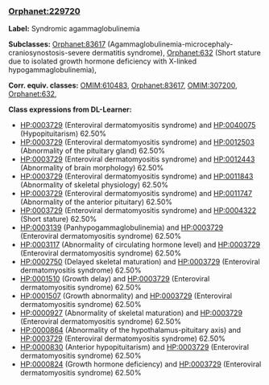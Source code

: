 
### [Orphanet:229720](http://www.orpha.net/ORDO/Orphanet_229720)
**Label:** Syndromic agammaglobulinemia

**Subclasses:** [Orphanet:83617](http://www.orpha.net/ORDO/Orphanet_83617) (Agammaglobulinemia-microcephaly-craniosynostosis-severe dermatitis syndrome), [Orphanet:632](http://www.orpha.net/ORDO/Orphanet_632) (Short stature due to isolated growth hormone deficiency with X-linked hypogammaglobulinemia), 

**Corr. equiv. classes:** [OMIM:610483](http://purl.obolibrary.org/obo/OMIM_610483), [Orphanet:83617](http://www.orpha.net/ORDO/Orphanet_83617), [OMIM:307200](http://purl.obolibrary.org/obo/OMIM_307200), [Orphanet:632](http://www.orpha.net/ORDO/Orphanet_632), 

**Class expressions from DL-Learner:**

- [HP:0003729](http://purl.obolibrary.org/obo/HP_0003729) (Enteroviral dermatomyositis syndrome) and [HP:0040075](http://purl.obolibrary.org/obo/HP_0040075) (Hypopituitarism) 62.50%
- [HP:0003729](http://purl.obolibrary.org/obo/HP_0003729) (Enteroviral dermatomyositis syndrome) and [HP:0012503](http://purl.obolibrary.org/obo/HP_0012503) (Abnormality of the pituitary gland) 62.50%
- [HP:0003729](http://purl.obolibrary.org/obo/HP_0003729) (Enteroviral dermatomyositis syndrome) and [HP:0012443](http://purl.obolibrary.org/obo/HP_0012443) (Abnormality of brain morphology) 62.50%
- [HP:0003729](http://purl.obolibrary.org/obo/HP_0003729) (Enteroviral dermatomyositis syndrome) and [HP:0011843](http://purl.obolibrary.org/obo/HP_0011843) (Abnormality of skeletal physiology) 62.50%
- [HP:0003729](http://purl.obolibrary.org/obo/HP_0003729) (Enteroviral dermatomyositis syndrome) and [HP:0011747](http://purl.obolibrary.org/obo/HP_0011747) (Abnormality of the anterior pituitary) 62.50%
- [HP:0003729](http://purl.obolibrary.org/obo/HP_0003729) (Enteroviral dermatomyositis syndrome) and [HP:0004322](http://purl.obolibrary.org/obo/HP_0004322) (Short stature) 62.50%
- [HP:0003139](http://purl.obolibrary.org/obo/HP_0003139) (Panhypogammaglobulinemia) and [HP:0003729](http://purl.obolibrary.org/obo/HP_0003729) (Enteroviral dermatomyositis syndrome) 62.50%
- [HP:0003117](http://purl.obolibrary.org/obo/HP_0003117) (Abnormality of circulating hormone level) and [HP:0003729](http://purl.obolibrary.org/obo/HP_0003729) (Enteroviral dermatomyositis syndrome) 62.50%
- [HP:0002750](http://purl.obolibrary.org/obo/HP_0002750) (Delayed skeletal maturation) and [HP:0003729](http://purl.obolibrary.org/obo/HP_0003729) (Enteroviral dermatomyositis syndrome) 62.50%
- [HP:0001510](http://purl.obolibrary.org/obo/HP_0001510) (Growth delay) and [HP:0003729](http://purl.obolibrary.org/obo/HP_0003729) (Enteroviral dermatomyositis syndrome) 62.50%
- [HP:0001507](http://purl.obolibrary.org/obo/HP_0001507) (Growth abnormality) and [HP:0003729](http://purl.obolibrary.org/obo/HP_0003729) (Enteroviral dermatomyositis syndrome) 62.50%
- [HP:0000927](http://purl.obolibrary.org/obo/HP_0000927) (Abnormality of skeletal maturation) and [HP:0003729](http://purl.obolibrary.org/obo/HP_0003729) (Enteroviral dermatomyositis syndrome) 62.50%
- [HP:0000864](http://purl.obolibrary.org/obo/HP_0000864) (Abnormality of the hypothalamus-pituitary axis) and [HP:0003729](http://purl.obolibrary.org/obo/HP_0003729) (Enteroviral dermatomyositis syndrome) 62.50%
- [HP:0000830](http://purl.obolibrary.org/obo/HP_0000830) (Anterior hypopituitarism) and [HP:0003729](http://purl.obolibrary.org/obo/HP_0003729) (Enteroviral dermatomyositis syndrome) 62.50%
- [HP:0000824](http://purl.obolibrary.org/obo/HP_0000824) (Growth hormone deficiency) and [HP:0003729](http://purl.obolibrary.org/obo/HP_0003729) (Enteroviral dermatomyositis syndrome) 62.50%


